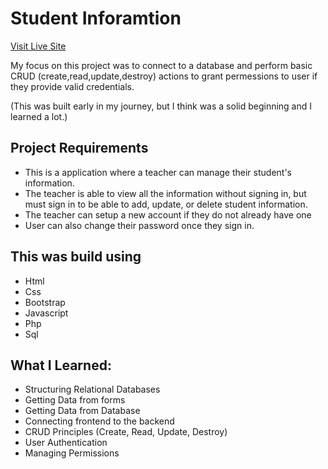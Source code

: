 # Student Inforamtion #
[Visit Live Site](https://nakpan.info/studentinfo/resetlogin.php)

My focus on this project was to connect to a database and perform basic CRUD (create,read,update,destroy) actions to grant permessions to user if they provide valid credentials.

(This was built early in my journey, but I think was a solid beginning and I learned a lot.)

## Project Requirements ##
* This is a application where a teacher can manage their student's information. 
* The teacher is able to view all the information without signing in, but must sign in to be able to add, update, or delete student information. 
* The teacher can setup a new account if they do not already have one
* User can also change their password once they sign in.

## This was build using ##
* Html
* Css
* Bootstrap
* Javascript
* Php
* Sql


## What I Learned: ##
* Structuring Relational Databases
* Getting Data from forms
* Getting Data from Database
* Connecting frontend to the backend
* CRUD Principles (Create, Read, Update, Destroy)
* User Authentication
* Managing Permissions